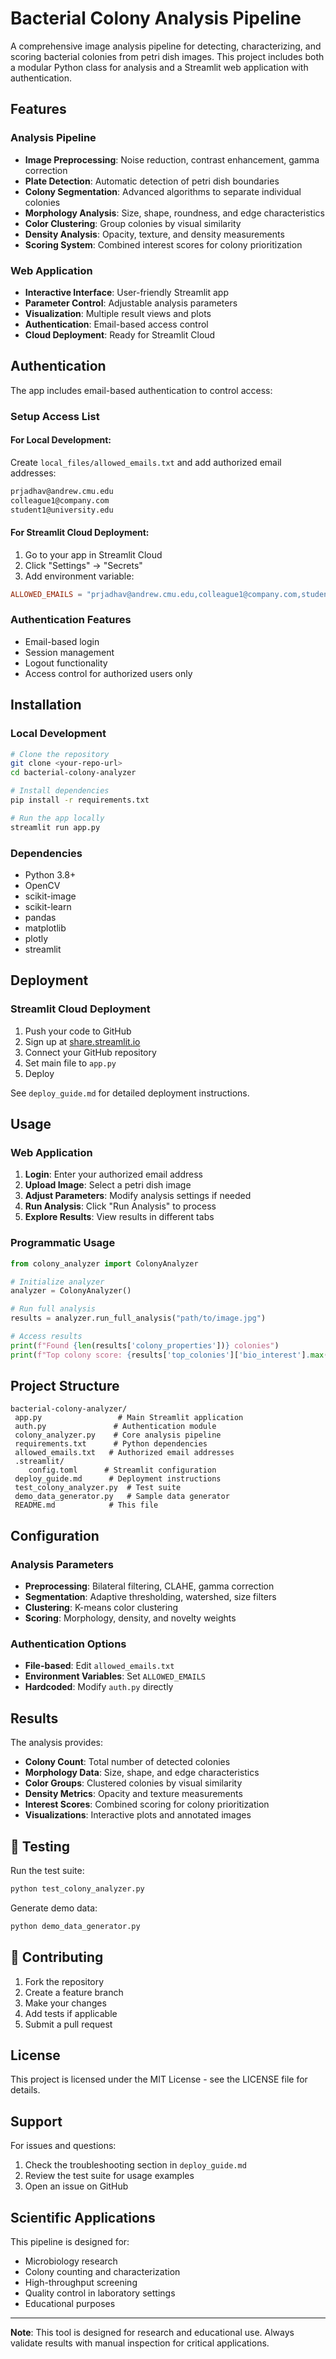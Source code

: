 #  Bacterial Colony Analysis Pipeline

A comprehensive image analysis pipeline for detecting, characterizing, and scoring bacterial colonies from petri dish images. This project includes both a modular Python class for analysis and a Streamlit web application with authentication.

##  Features

### Analysis Pipeline
- **Image Preprocessing**: Noise reduction, contrast enhancement, gamma correction
- **Plate Detection**: Automatic detection of petri dish boundaries
- **Colony Segmentation**: Advanced algorithms to separate individual colonies
- **Morphology Analysis**: Size, shape, roundness, and edge characteristics
- **Color Clustering**: Group colonies by visual similarity
- **Density Analysis**: Opacity, texture, and density measurements
- **Scoring System**: Combined interest scores for colony prioritization

### Web Application
- **Interactive Interface**: User-friendly Streamlit app
- **Parameter Control**: Adjustable analysis parameters
- **Visualization**: Multiple result views and plots
- **Authentication**: Email-based access control
- **Cloud Deployment**: Ready for Streamlit Cloud

##  Authentication

The app includes email-based authentication to control access:

### Setup Access List

#### For Local Development:
Create `local_files/allowed_emails.txt` and add authorized email addresses:
```txt
prjadhav@andrew.cmu.edu
colleague1@company.com
student1@university.edu
```

#### For Streamlit Cloud Deployment:
1. Go to your app in Streamlit Cloud
2. Click "Settings" → "Secrets"
3. Add environment variable:
```toml
ALLOWED_EMAILS = "prjadhav@andrew.cmu.edu,colleague1@company.com,student1@university.edu"
```

### Authentication Features
- Email-based login
- Session management
- Logout functionality
- Access control for authorized users only

##  Installation

### Local Development
```bash
# Clone the repository
git clone <your-repo-url>
cd bacterial-colony-analyzer

# Install dependencies
pip install -r requirements.txt

# Run the app locally
streamlit run app.py
```

### Dependencies
- Python 3.8+
- OpenCV
- scikit-image
- scikit-learn
- pandas
- matplotlib
- plotly
- streamlit

##  Deployment

### Streamlit Cloud Deployment
1. Push your code to GitHub
2. Sign up at [share.streamlit.io](https://share.streamlit.io)
3. Connect your GitHub repository
4. Set main file to `app.py`
5. Deploy

See `deploy_guide.md` for detailed deployment instructions.

##  Usage

### Web Application
1. **Login**: Enter your authorized email address
2. **Upload Image**: Select a petri dish image
3. **Adjust Parameters**: Modify analysis settings if needed
4. **Run Analysis**: Click "Run Analysis" to process
5. **Explore Results**: View results in different tabs

### Programmatic Usage
```python
from colony_analyzer import ColonyAnalyzer

# Initialize analyzer
analyzer = ColonyAnalyzer()

# Run full analysis
results = analyzer.run_full_analysis("path/to/image.jpg")

# Access results
print(f"Found {len(results['colony_properties'])} colonies")
print(f"Top colony score: {results['top_colonies']['bio_interest'].max()}")
```

##  Project Structure

```
bacterial-colony-analyzer/
 app.py                 # Main Streamlit application
 auth.py               # Authentication module
 colony_analyzer.py    # Core analysis pipeline
 requirements.txt      # Python dependencies
 allowed_emails.txt   # Authorized email addresses
 .streamlit/
    config.toml      # Streamlit configuration
 deploy_guide.md      # Deployment instructions
 test_colony_analyzer.py  # Test suite
 demo_data_generator.py   # Sample data generator
 README.md            # This file
```

##  Configuration

### Analysis Parameters
- **Preprocessing**: Bilateral filtering, CLAHE, gamma correction
- **Segmentation**: Adaptive thresholding, watershed, size filters
- **Clustering**: K-means color clustering
- **Scoring**: Morphology, density, and novelty weights

### Authentication Options
- **File-based**: Edit `allowed_emails.txt`
- **Environment Variables**: Set `ALLOWED_EMAILS`
- **Hardcoded**: Modify `auth.py` directly

##  Results

The analysis provides:
- **Colony Count**: Total number of detected colonies
- **Morphology Data**: Size, shape, and edge characteristics
- **Color Groups**: Clustered colonies by visual similarity
- **Density Metrics**: Opacity and texture measurements
- **Interest Scores**: Combined scoring for colony prioritization
- **Visualizations**: Interactive plots and annotated images

## 🧪 Testing

Run the test suite:
```bash
python test_colony_analyzer.py
```

Generate demo data:
```bash
python demo_data_generator.py
```

## 🤝 Contributing

1. Fork the repository
2. Create a feature branch
3. Make your changes
4. Add tests if applicable
5. Submit a pull request

##  License

This project is licensed under the MIT License - see the LICENSE file for details.

##  Support

For issues and questions:
1. Check the troubleshooting section in `deploy_guide.md`
2. Review the test suite for usage examples
3. Open an issue on GitHub

##  Scientific Applications

This pipeline is designed for:
- Microbiology research
- Colony counting and characterization
- High-throughput screening
- Quality control in laboratory settings
- Educational purposes

---

**Note**: This tool is designed for research and educational use. Always validate results with manual inspection for critical applications. 